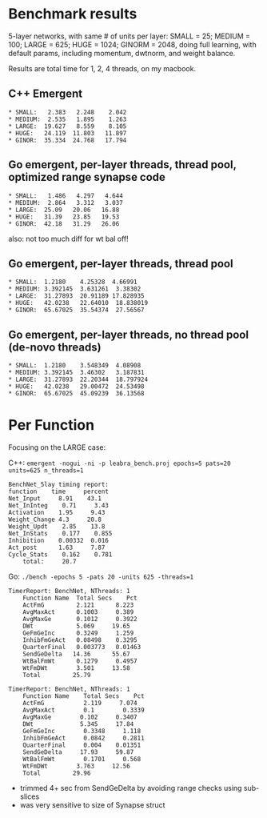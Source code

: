 # Benchmark results

5-layer networks, with same # of units per layer: SMALL = 25; MEDIUM = 100; LARGE = 625; HUGE = 1024; GINORM = 2048, doing full learning, with default params, including momentum, dwtnorm, and weight balance.

Results are total time for 1, 2, 4 threads, on my macbook.

## C++ Emergent

```
* SMALL:   2.383   2.248    2.042
* MEDIUM:  2.535   1.895    1.263
* LARGE:  19.627   8.559    8.105
* HUGE:   24.119  11.803   11.897
* GINOR:  35.334  24.768   17.794
```

## Go emergent, per-layer threads, thread pool, optimized range synapse code

```
* SMALL:   1.486   4.297   4.644
* MEDIUM:  2.864   3.312   3.037
* LARGE:  25.09   20.06   16.88
* HUGE:   31.39   23.85   19.53
* GINOR:  42.18   31.29   26.06
```

also: not too much diff for wt bal off!

## Go emergent, per-layer threads, thread pool

```
* SMALL:  1.2180    4.25328  4.66991
* MEDIUM: 3.392145  3.631261  3.38302
* LARGE:  31.27893  20.91189 17.828935
* HUGE:   42.0238   22.64010  18.838019
* GINOR:  65.67025  35.54374  27.56567
```

## Go emergent, per-layer threads, no thread pool (de-novo threads)

```
* SMALL:  1.2180    3.548349  4.08908
* MEDIUM: 3.392145  3.46302   3.187831
* LARGE:  31.27893  22.20344  18.797924
* HUGE:   42.0238   29.00472  24.53498
* GINOR:  65.67025  45.09239  36.13568
```

# Per Function 

Focusing on the LARGE case:

C++: `emergent -nogui -ni -p leabra_bench.proj epochs=5 pats=20 units=625 n_threads=1`

```
BenchNet_5lay timing report:
function  	time     percent 
Net_Input     8.91    43.1
Net_InInteg	   0.71     3.43
Activation    1.95     9.43
Weight_Change 4.3     20.8
Weight_Updt	   2.85    13.8
Net_InStats	   0.177    0.855
Inhibition    0.00332  0.016
Act_post      1.63     7.87
Cycle_Stats	   0.162    0.781
    total:	   20.7
```

Go: `./bench -epochs 5 -pats 20 -units 625 -threads=1`

```
TimerReport: BenchNet, NThreads: 1
    Function Name  Total Secs    Pct
    ActFmG         2.121      8.223
    AvgMaxAct      0.1003     0.389
    AvgMaxGe       0.1012     0.3922
    DWt            5.069     19.65
    GeFmGeInc      0.3249     1.259
    InhibFmGeAct   0.08498    0.3295
    QuarterFinal   0.003773   0.01463
    SendGeDelta   14.36      55.67
    WtBalFmWt      0.1279     0.4957
    WtFmDWt        3.501     13.58
    Total         25.79
```

```
TimerReport: BenchNet, NThreads: 1
    Function Name    Total Secs    Pct
    ActFmG           2.119     7.074
    AvgMaxAct        0.1        0.3339
    AvgMaxGe        0.102     0.3407
    DWt             5.345     17.84
    GeFmGeInc        0.3348     1.118
    InhibFmGeAct     0.0842     0.2811
    QuarterFinal     0.004    0.01351
    SendGeDelta     17.93     59.87
    WtBalFmWt        0.1701     0.568
    WtFmDWt        3.763     12.56
    Total         29.96
```

* trimmed 4+ sec from SendGeDelta by avoiding range checks using sub-slices
* was very sensitive to size of Synapse struct


